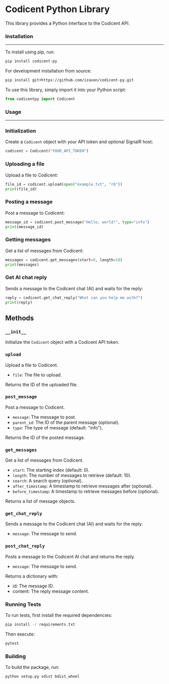 Codicent Python Library
=======================

This library provides a Python interface to the Codicent API.

### Installation
------------
To install using pip, run:
```bash
pip install codicent-py
```

For development installation from source:
```bash
pip install git+https://github.com/izaxon/codicent-py.git
```

To use this library, simply import it into your Python script:
```python
from codicentpy import Codicent
```

### Usage
-----

### Initialization

Create a `Codicent` object with your API token and optional SignalR host:
```python
codicent = Codicent("YOUR_API_TOKEN")
```
### Uploading a file

Upload a file to Codicent:
```python
file_id = codicent.upload(open("example.txt", "rb"))
print(file_id)
```
### Posting a message

Post a message to Codicent:
```python
message_id = codicent.post_message("Hello, world!", type="info")
print(message_id)
```
### Getting messages

Get a list of messages from Codicent:
```python
messages = codicent.get_messages(start=0, length=10)
print(messages)
```

### Get AI chat reply

Sends a message to the Codicent chat (AI) and waits for the reply:
```python
reply = codicent.get_chat_reply("What can you help me with?")
print(reply)
```


Methods
-------

### `__init__`

Initialize the `Codicent` object with a Codicent API token.

### `upload`

Upload a file to Codicent.

* `file`: The file to upload.

Returns the ID of the uploaded file.

### `post_message`

Post a message to Codicent.

* `message`: The message to post.
* `parent_id`: The ID of the parent message (optional).
* `type`: The type of message (default: "info").

Returns the ID of the posted message.

### `get_messages`

Get a list of messages from Codicent.

* `start`: The starting index (default: 0).
* `length`: The number of messages to retrieve (default: 10).
* `search`: A search query (optional).
* `after_timestamp`: A timestamp to retrieve messages after (optional).
* `before_timestamp`: A timestamp to retrieve messages before (optional).

Returns a list of message objects.

### `get_chat_reply`

Sends a message to the Codicent chat (AI) and waits for the reply.

* `message`: The message to send.

### `post_chat_reply`

Posts a message to the Codicent AI chat and returns the reply.

* `message`: The message to send.

Returns a dictionary with:
  - id: The message ID.
  - content: The reply message content.

### Running Tests
To run tests, first install the required dependencies:
```bash
pip install -r requirements.txt
```
Then execute:
```bash
pytest
```

### Building
To build the package, run:
```bash
python setup.py sdist bdist_wheel
```
